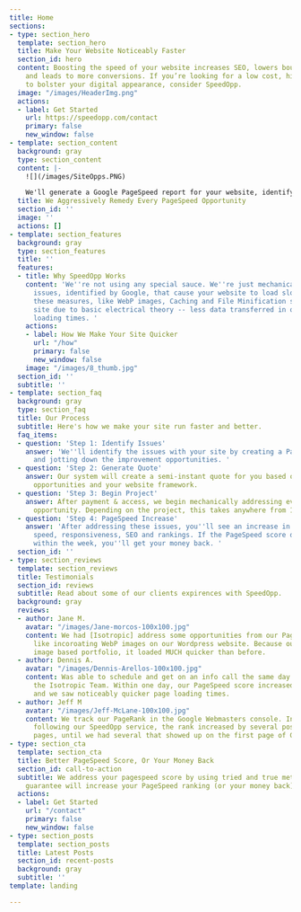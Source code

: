 ```yaml
---
title: Home
sections:
- type: section_hero
  template: section_hero
  title: Make Your Website Noticeably Faster
  section_id: hero
  content: Boosting the speed of your website increases SEO, lowers bounce rates,
    and leads to more conversions. If you’re looking for a low cost, high impact way
    to bolster your digital appearance, consider SpeedOpp.
  image: "/images/HeaderImg.png"
  actions:
  - label: Get Started
    url: https://speedopp.com/contact
    primary: false
    new_window: false
- template: section_content
  background: gray
  type: section_content
  content: |-
    ![](/images/SiteOpps.PNG)

    We'll generate a Google PageSpeed report for your website, identify the listed opportunities, and mechanically address every single one using tried and true methods. Site speed will increase, search engine placement will be benefited and user experience will be better. If your PageSpeed ranking doesn't increase by the time we're done with your site, you get your money back.
  title: We Aggressively Remedy Every PageSpeed Opportunity
  section_id: ''
  image: ''
  actions: []
- template: section_features
  background: gray
  type: section_features
  title: ''
  features:
  - title: Why SpeedOpp Works
    content: 'We''re not using any special sauce. We''re just mechanically addressing
      issues, identified by Google, that cause your website to load slower. Once implemented,
      these measures, like WebP images, Caching and File Minification speed up your
      site due to basic electrical theory -- less data transferred in one go = quicker
      loading times. '
    actions:
    - label: How We Make Your Site Quicker
      url: "/how"
      primary: false
      new_window: false
    image: "/images/8_thumb.jpg"
  section_id: ''
  subtitle: ''
- template: section_faq
  background: gray
  type: section_faq
  title: Our Process
  subtitle: Here's how we make your site run faster and better.
  faq_items:
  - question: 'Step 1: Identify Issues'
    answer: 'We''ll identify the issues with your site by creating a PageSpeed report
      and jotting down the improvement opportunities. '
  - question: 'Step 2: Generate Quote'
    answer: Our system will create a semi-instant quote for you based off of these
      opportunities and your website framework.
  - question: 'Step 3: Begin Project'
    answer: After payment & access, we begin mechanically addressing every listed
      opportunity. Depending on the project, this takes anywhere from 1-3 days.
  - question: 'Step 4: PageSpeed Increase'
    answer: 'After addressing these issues, you''ll see an increase in website loading
      speed, responsiveness, SEO and rankings. If the PageSpeed score does not increase
      within the week, you''ll get your money back. '
  section_id: ''
- type: section_reviews
  template: section_reviews
  title: Testimonials
  section_id: reviews
  subtitle: Read about some of our clients expirences with SpeedOpp.
  background: gray
  reviews:
  - author: Jane M.
    avatar: "/images/Jane-morcos-100x100.jpg"
    content: We had [Isotropic] address some opportunities from our PageSpeed report,
      like incoroating WebP images on our Wordpress website. Because our site is an
      image based portfolio, it loaded MUCH quicker than before.
  - author: Dennis A.
    avatar: "/images/Dennis-Arellos-100x100.jpg"
    content: Was able to schedule and get on an info call the same day that I contacted
      the Isotropic Team. Within one day, our PageSpeed score increased by 13 points,
      and we saw noticeably quicker page loading times.​
  - author: Jeff M
    avatar: "/images/Jeff-McLane-100x100.jpg"
    content: We track our PageRank in the Google Webmasters console. In the weeks
      following our SpeedOpp service, the rank increased by several positions on multiple
      pages, until we had several that showed up on the first page of Google search.
- type: section_cta
  template: section_cta
  title: Better PageSpeed Score, Or Your Money Back
  section_id: call-to-action
  subtitle: We address your pagespeed score by using tried and true methods that we
    guarantee will increase your PageSpeed ranking (or your money back).
  actions:
  - label: Get Started
    url: "/contact"
    primary: false
    new_window: false
- type: section_posts
  template: section_posts
  title: Latest Posts
  section_id: recent-posts
  background: gray
  subtitle: ''
template: landing

---
```

